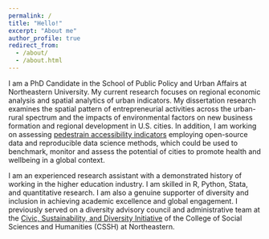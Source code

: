 ```yaml
---
permalink: /
title: "Hello!"
excerpt: "About me"
author_profile: true
redirect_from: 
  - /about/
  - /about.html
---
```


I am a PhD Candidate in the School of Public Policy and Urban Affairs at Northeastern University. My current research focuses on regional economic analysis and spatial analytics of urban indicators. My dissertation research examines the spatial pattern of entrepreneurial activities across the urban-rural spectrum and the impacts of environmental factors on new business formation and regional development in U.S. cities. In addition, I am working on assessing [pedestrain accessibility indicators](https://github.com/shiqin-liu/global-indicators) employing open-source data and reproducible data science methods, which could be used to benchmark, monitor and assess the potential of cities to promote health and wellbeing in a global context. 

I am an experienced research assistant with a demonstrated history of working in the higher education industry. I am skilled in R, Python, Stata, and quantitative research. I am also a genuine supporter of diversity and inclusion in achieving academic excellence and global engagement.  I previously served on a diversity advisory council and administrative team at the [Civic, Sustainability, and Diversity Initiative](https://cssh.northeastern.edu/csdi/) of the College of Social Sciences and Humanities (CSSH) at Northeastern.

